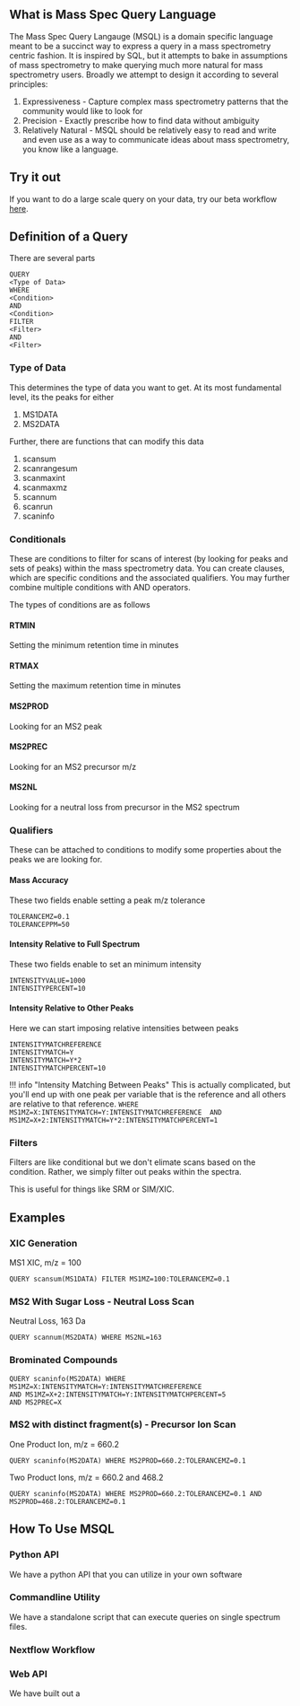 

## What is Mass Spec Query Language

The Mass Spec Query Langauge (MSQL) is a domain specific language meant to be a succinct way to 
express a query in a mass spectrometry centric fashion. It is inspired by SQL, 
but it attempts to bake in assumptions of mass spectrometry to make querying much more
natural for mass spectrometry users. Broadly we attempt to design it according to several principles:

1. Expressiveness - Capture complex mass spectrometry patterns that the community would like to look for
1. Precision - Exactly prescribe how to find data without ambiguity
1. Relatively Natural - MSQL should be relatively easy to read and write and even use as a way to communicate ideas about mass spectrometry, you know like a language. 

## Try it out

If you want to do a large scale query on your data, try our beta workflow [here](https://proteomics2.ucsd.edu/ProteoSAFe/index.jsp?params=%7B%22workflow%22%3A%20%22MSQL-NF%22%7D).

## Definition of a Query

There are several parts

```
QUERY
<Type of Data>
WHERE
<Condition>
AND
<Condition>
FILTER
<Filter>
AND
<Filter>
```

### Type of Data

This determines the type of data you want to get. At its most fundamental level, its the peaks
for either 

1. MS1DATA
1. MS2DATA

Further, there are functions that can modify this data

1. scansum
1. scanrangesum
1. scanmaxint
1. scanmaxmz
1. scannum
1. scanrun
1. scaninfo

### Conditionals

These are conditions to filter for scans of interest (by looking for peaks and sets of peaks) within the mass spectrometry data. You can create clauses, 
which are specific conditions and the associated qualifiers. You may further combine multiple conditions with AND operators. 

The types of conditions are as follows

#### RTMIN

Setting the minimum retention time in minutes
#### RTMAX

Setting the maximum retention time in minutes

#### MS2PROD

Looking for an MS2 peak

#### MS2PREC

Looking for an MS2 precursor m/z

#### MS2NL

Looking for a neutral loss from precursor in the MS2 spectrum

### Qualifiers

These can be attached to conditions to modify some properties about the peaks we are looking for. 

#### Mass Accuracy

These two fields enable setting a peak m/z tolerance

```
TOLERANCEMZ=0.1
TOLERANCEPPM=50
```

#### Intensity Relative to Full Spectrum

These two fields enable to set an minimum intensity

```
INTENSITYVALUE=1000
INTENSITYPERCENT=10
```

#### Intensity Relative to Other Peaks

Here we can start imposing relative intensities between peaks

```
INTENSITYMATCHREFERENCE
INTENSITYMATCH=Y
INTENSITYMATCH=Y*2
INTENSITYMATCHPERCENT=10
```

!!! info "Intensity Matching Between Peaks"
    This is actually complicated, but you'll end up with one peak per variable that is the reference
    and all others are relative to that reference. 
    ```
    WHERE 
    MS1MZ=X:INTENSITYMATCH=Y:INTENSITYMATCHREFERENCE 
    AND 
    MS1MZ=X+2:INTENSITYMATCH=Y*2:INTENSITYMATCHPERCENT=1 
    ```


### Filters

Filters are like conditional but we don't elimate scans based on the condition. Rather, we simply filter out peaks within the spectra. 

This is useful for things like SRM or SIM/XIC. 


## Examples

### XIC Generation

MS1 XIC, m/z = 100

```
QUERY scansum(MS1DATA) FILTER MS1MZ=100:TOLERANCEMZ=0.1
```

### MS2 With Sugar Loss - Neutral Loss Scan

Neutral Loss, 163 Da

```
QUERY scannum(MS2DATA) WHERE MS2NL=163
```

### Brominated Compounds

```
QUERY scaninfo(MS2DATA) WHERE 
MS1MZ=X:INTENSITYMATCH=Y:INTENSITYMATCHREFERENCE 
AND MS1MZ=X+2:INTENSITYMATCH=Y:INTENSITYMATCHPERCENT=5
AND MS2PREC=X
```
### MS2 with distinct fragment(s) - Precursor Ion Scan

One Product Ion, m/z = 660.2
```
QUERY scaninfo(MS2DATA) WHERE MS2PROD=660.2:TOLERANCEMZ=0.1
```

Two Product Ions, m/z = 660.2 and 468.2
```
QUERY scaninfo(MS2DATA) WHERE MS2PROD=660.2:TOLERANCEMZ=0.1 AND MS2PROD=468.2:TOLERANCEMZ=0.1
```

## How To Use MSQL

### Python API

We have a python API that you can utilize in your own software

### Commandline Utility

We have a standalone script that can execute queries on single spectrum files. 

### Nextflow Workflow

### Web API

We have built out a 
